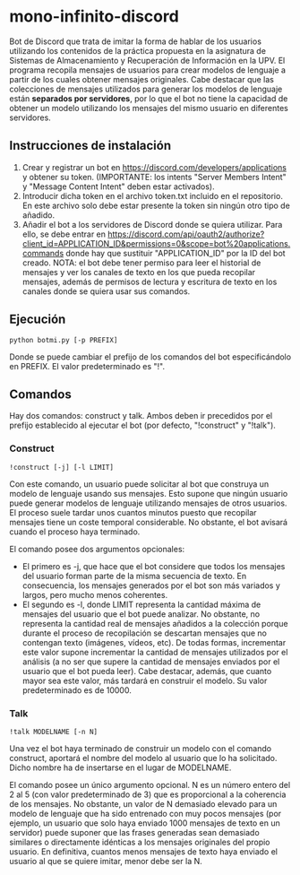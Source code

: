 # mono-infinito-discord
Bot de Discord que trata de imitar la forma de hablar de los usuarios utilizando los contenidos de la práctica propuesta en la asignatura de Sistemas de Almacenamiento y Recuperación de Información en la UPV. El programa recopila mensajes de usuarios para crear modelos de lenguaje a partir de los cuales obtener mensajes originales. Cabe destacar que las colecciones de mensajes utilizados para generar los modelos de lenguaje están **separados por servidores**, por lo que el bot no tiene la capacidad de obtener un modelo utilizando los mensajes del mismo usuario en diferentes servidores.

## Instrucciones de instalación
1. Crear y registrar un bot en https://discord.com/developers/applications y obtener su token. (IMPORTANTE: los intents "Server Members Intent" y "Message Content Intent" deben estar activados).
2. Introducir dicha token en el archivo token.txt incluido en el repositorio. En este archivo solo debe estar presente la token sin ningún otro tipo de añadido.
3. Añadir el bot a los servidores de Discord donde se quiera utilizar. Para ello, se debe entrar en https://discord.com/api/oauth2/authorize?client_id=APPLICATION_ID&permissions=0&scope=bot%20applications.commands donde hay que sustituir "APPLICATION_ID" por la ID del bot creado. NOTA: el bot debe tener permiso para leer el historial de mensajes y ver los canales de texto en los que pueda recopilar mensajes, además de permisos de lectura y escritura de texto en los canales donde se quiera usar sus comandos.

## Ejecución
```
python botmi.py [-p PREFIX]
```
Donde se puede cambiar el prefijo de los comandos del bot especificándolo en PREFIX. El valor predeterminado es "!".

## Comandos
Hay dos comandos: construct y talk. Ambos deben ir precedidos por el prefijo establecido al ejecutar el bot (por defecto, "!construct" y "!talk").

### Construct
```
!construct [-j] [-l LIMIT]
```
Con este comando, un usuario puede solicitar al bot que construya un modelo de lenguaje usando sus mensajes. Esto supone que ningún usuario puede generar modelos de lenguaje utilizando mensajes de otros usuarios. El proceso suele tardar unos cuantos minutos puesto que recopilar mensajes tiene un coste temporal considerable. No obstante, el bot avisará cuando el proceso haya terminado.

El comando posee dos argumentos opcionales:
+ El primero es -j, que hace que el bot considere que todos los mensajes del usuario forman parte de la misma secuencia de texto. En consecuencia, los mensajes generados por el bot son más variados y largos, pero mucho menos coherentes.
+ El segundo es -l, donde LIMIT representa la cantidad máxima de mensajes del usuario que el bot puede analizar. No obstante, no representa la cantidad real de mensajes añadidos a la colección porque durante el proceso de recopilación se descartan mensajes que no contengan texto (imágenes, vídeos, etc). De todas formas, incrementar este valor supone incrementar la cantidad de mensajes utilizados por el análisis (a no ser que supere la cantidad de mensajes enviados por el usuario que el bot pueda leer). Cabe destacar, además, que cuanto mayor sea este valor, más tardará en construir el modelo. Su valor predeterminado es de 10000.

### Talk
```
!talk MODELNAME [-n N]
```
Una vez el bot haya terminado de construir un modelo con el comando construct, aportará el nombre del modelo al usuario que lo ha solicitado. Dicho nombre ha de insertarse en el lugar de MODELNAME.

El comando posee un único argumento opcional. N es un número entero del 2 al 5 (con valor predeterminado de 3) que es proporcional a la coherencia de los mensajes. No obstante, un valor de N demasiado elevado para un modelo de lenguaje que ha sido entrenado con muy pocos mensajes (por ejemplo, un usuario que solo haya enviado 1000 mensajes de texto en un servidor) puede suponer que las frases generadas sean demasiado similares o directamente idénticas a los mensajes originales del propio usuario. En definitiva, cuantos menos mensajes de texto haya enviado el usuario al que se quiere imitar, menor debe ser la N.
